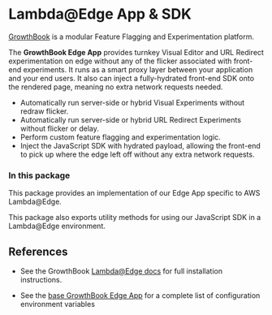 # Lambda@Edge App & SDK

[GrowthBook](https://www.growthbook.io) is a modular Feature Flagging and Experimentation platform.

The **GrowthBook Edge App** provides turnkey Visual Editor and URL Redirect experimentation on edge without any of the flicker associated with front-end experiments. It runs as a smart proxy layer between your application and your end users. It also can inject a fully-hydrated front-end SDK onto the rendered page, meaning no extra network requests needed.

- Automatically run server-side or hybrid Visual Experiments without redraw flicker.
- Automatically run server-side or hybrid URL Redirect Experiments without flicker or delay.
- Perform custom feature flagging and experimentation logic.
- Inject the JavaScript SDK with hydrated payload, allowing the front-end to pick up where the edge left off without any extra network requests.

### In this package

This package provides an implementation of our Edge App specific to AWS Lambda@Edge.

This package also exports utility methods for using our JavaScript SDK in a Lambda@Edge environment.

## References

- See the GrowthBook [Lambda@Edge docs](https://docs.growthbook.io/lib/edge/lambda) for full installation instructions.


- See the [base GrowthBook Edge App](../edge-utils) for a complete list of configuration environment variables
